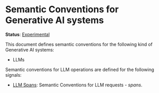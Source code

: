 <!--- Hugo front matter used to generate the website version of this page:
linkTitle: AI
path_base_for_github_subdir:
  from: content/en/docs/specs/semconv/ai/_index.md
  to: gen-ai/README.md
--->

# Semantic Conventions for Generative AI systems

**Status**: [Experimental][DocumentStatus]

This document defines semantic conventions for the following kind of Generative AI systems:

* LLMs

Semantic conventions for LLM operations are defined for the following signals:

* [LLM Spans](llm-spans.md): Semantic Conventions for LLM requests - *spans*.

[DocumentStatus]: https://github.com/open-telemetry/opentelemetry-specification/tree/v1.26.0/specification/document-status.md
